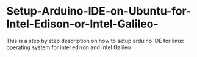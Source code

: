 # Setup-Arduino-IDE-on-Ubuntu-for-Intel-Edison-or-Intel-Galileo-
This is a step by step description on how to setup arduino IDE for linux operating system for intel edison and Intel Galileo
